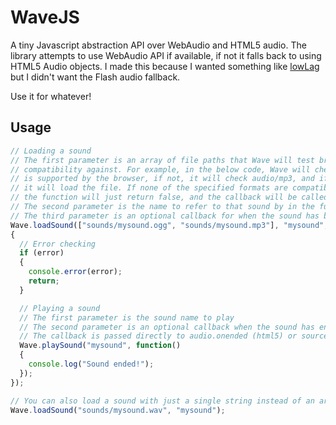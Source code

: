 WaveJS
======

A tiny Javascript abstraction API over WebAudio and HTML5 audio. The library attempts to use WebAudio API if available, if not it falls back to using HTML5 Audio objects. I made this because I wanted something like [lowLag](http://lowlag.alienbill.com/) but I didn't want the Flash audio fallback.

Use it for whatever!

## Usage

```javascript
// Loading a sound
// The first parameter is an array of file paths that Wave will test browser
// compatibility against. For example, in the below code, Wave will check if audio/ogg
// is supported by the browser, if not, it will check audio/mp3, and if that is supported,
// it will load the file. If none of the specified formats are compatible with the browser,
// the function will just return false, and the callback will be called with an error parameter.
// The second parameter is the name to refer to that sound by in the future.
// The third parameter is an optional callback for when the sound has been loaded.
Wave.loadSound(["sounds/mysound.ogg", "sounds/mysound.mp3"], "mysound", function(name, error)
{
  // Error checking
  if (error)
  {
    console.error(error);
    return;
  }

  // Playing a sound
  // The first parameter is the sound name to play
  // The second parameter is an optional callback when the sound has ended.
  // The callback is passed directly to audio.onended (html5) or source.onended (webaudio)
  Wave.playSound("mysound", function()
  {
    console.log("Sound ended!");
  });
});

// You can also load a sound with just a single string instead of an array
Wave.loadSound("sounds/mysound.wav", "mysound");
```
